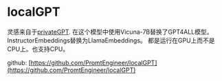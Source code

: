 # localGPT

灵感来自于[privateGPT](https://github.com/imartinez/privateGPT). 
在这个模型中使用Vicuna-7B替换了GPT4ALL模型。InstructorEmbeddings替换为LlamaEmbeddings。
都是运行在GPU上而不是CPU上。也支持CPU。

github: [https://github.com/PromtEngineer/localGPT](https://github.com/PromtEngineer/localGPT)
